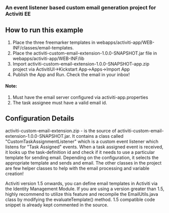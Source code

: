 
### An event listener based custom email generation project for Activiti EE 

## How to run this example

1. Place the three freemarker templates in webapps/activiti-app/WEB-INF/classes/email-templates.
2. Place the activiti-custom-email-extension-1.0.0-SNAPSHOT.jar file in webapps/activiti-app/WEB-INF/lib
3. Import activiti-custom-email-extension-1.0.0-SNAPSHOT-app.zip project via ActivitiUI->Kickstart App->Apps->Import App
4. Publish the App and Run. Check the email in your inbox!

#### Note:
1. Must have the email server configured via activiti-app.properties
2. The task assignee must have a valid email id.


## Configuration Details

activiti-custom-email-extension.zip - is the source of activiti-custom-email-extension-1.0.0-SNAPSHOT.jar. It contains a class called "CustomTaskAssignmentListener" which is a custom event listener which listens for "Task Assigned" events. When a task assigned event is received, it looks up the task-definition id and check if it needs to use a particular template for sending email. Depending on the configuration, it selects the appropriate template and sends and email.
The other classes in the project are few helper classes to help with the email processing and variable creation!

Activiti version 1.5 onwards, you can define email templates in Activiti via the Identity Management Module. If you are using a version greater than 1.5, highly recommend to utilize this feature and recompile the EmailUtils.java class by modifying the evaluateTemplate() method. 1.5 compatible code snippet is already kept commented in the source.

